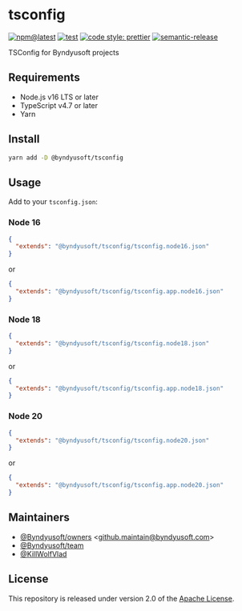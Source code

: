 # tsconfig

[![npm@latest](https://img.shields.io/npm/v/@byndyusoft/tsconfig/latest.svg)](https://www.npmjs.com/package/@byndyusoft/tsconfig)
[![test](https://github.com/Byndyusoft/tsconfig/actions/workflows/test.yaml/badge.svg?branch=master)](https://github.com/Byndyusoft/tsconfig/actions/workflows/test.yaml)
[![code style: prettier](https://img.shields.io/badge/code_style-prettier-ff69b4.svg)](https://github.com/prettier/prettier)
[![semantic-release](https://img.shields.io/badge/%20%20%F0%9F%93%A6%F0%9F%9A%80-semantic--release-e10079.svg)](https://github.com/semantic-release/semantic-release)

TSConfig for Byndyusoft projects

## Requirements

- Node.js v16 LTS or later
- TypeScript v4.7 or later
- Yarn

## Install

```bash
yarn add -D @byndyusoft/tsconfig
```

## Usage

Add to your `tsconfig.json`:

### Node 16

```json
{
  "extends": "@byndyusoft/tsconfig/tsconfig.node16.json"
}
```

or

```json
{
  "extends": "@byndyusoft/tsconfig/tsconfig.app.node16.json"
}
```

### Node 18

```json
{
  "extends": "@byndyusoft/tsconfig/tsconfig.node18.json"
}
```

or

```json
{
  "extends": "@byndyusoft/tsconfig/tsconfig.app.node18.json"
}
```

### Node 20

```json
{
  "extends": "@byndyusoft/tsconfig/tsconfig.node20.json"
}
```

or

```json
{
  "extends": "@byndyusoft/tsconfig/tsconfig.app.node20.json"
}

```

## Maintainers

- [@Byndyusoft/owners](https://github.com/orgs/Byndyusoft/teams/owners) <<github.maintain@byndyusoft.com>>
- [@Byndyusoft/team](https://github.com/orgs/Byndyusoft/teams/team)
- [@KillWolfVlad](https://github.com/KillWolfVlad)

## License

This repository is released under version 2.0 of the
[Apache License](https://www.apache.org/licenses/LICENSE-2.0).
